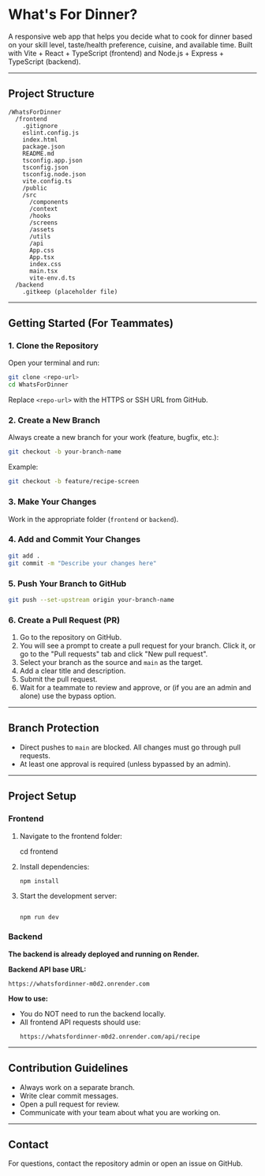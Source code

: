 # What's For Dinner?

A responsive web app that helps you decide what to cook for dinner based on your skill level, taste/health preference, cuisine, and available time. Built with Vite + React + TypeScript (frontend) and Node.js + Express + TypeScript (backend).

---

## Project Structure

```
/WhatsForDinner
  /frontend
    .gitignore
    eslint.config.js
    index.html
    package.json
    README.md
    tsconfig.app.json
    tsconfig.json
    tsconfig.node.json
    vite.config.ts
    /public
    /src
      /components
      /context
      /hooks
      /screens
      /assets
      /utils
      /api
      App.css
      App.tsx
      index.css
      main.tsx
      vite-env.d.ts
  /backend
    .gitkeep (placeholder file)
```

---

## Getting Started (For Teammates)

### 1. Clone the Repository

Open your terminal and run:

```sh
git clone <repo-url>
cd WhatsForDinner
```

Replace `<repo-url>` with the HTTPS or SSH URL from GitHub.

### 2. Create a New Branch

Always create a new branch for your work (feature, bugfix, etc.):

```sh
git checkout -b your-branch-name
```

Example:

```sh
git checkout -b feature/recipe-screen
```

### 3. Make Your Changes

Work in the appropriate folder (`frontend` or `backend`).

### 4. Add and Commit Your Changes

```sh
git add .
git commit -m "Describe your changes here"
```

### 5. Push Your Branch to GitHub

```sh
git push --set-upstream origin your-branch-name
```

### 6. Create a Pull Request (PR)

1. Go to the repository on GitHub.
2. You will see a prompt to create a pull request for your branch. Click it, or go to the "Pull requests" tab and click "New pull request".
3. Select your branch as the source and `main` as the target.
4. Add a clear title and description.
5. Submit the pull request.
6. Wait for a teammate to review and approve, or (if you are an admin and alone) use the bypass option.

---

## Branch Protection

- Direct pushes to `main` are blocked. All changes must go through pull requests.
- At least one approval is required (unless bypassed by an admin).

---

## Project Setup

### Frontend

1. Navigate to the frontend folder:

   cd frontend

2. Install dependencies:
   ```
   npm install
   ```
3. Start the development server:
   ```

   npm run dev
   ```

### Backend

**The backend is already deployed and running on Render.**

**Backend API base URL:**

```
https://whatsfordinner-m0d2.onrender.com
```

**How to use:**

- You do NOT need to run the backend locally.
- All frontend API requests should use:
  ```
  https://whatsfordinner-m0d2.onrender.com/api/recipe
  ```
---

## Contribution Guidelines

- Always work on a separate branch.
- Write clear commit messages.
- Open a pull request for review.
- Communicate with your team about what you are working on.

---

## Contact

For questions, contact the repository admin or open an issue on GitHub.
